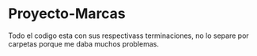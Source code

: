 # Proyecto-Marcas
Todo el codigo esta con sus respectivass terminaciones, no lo separe por carpetas porque me daba muchos problemas.

